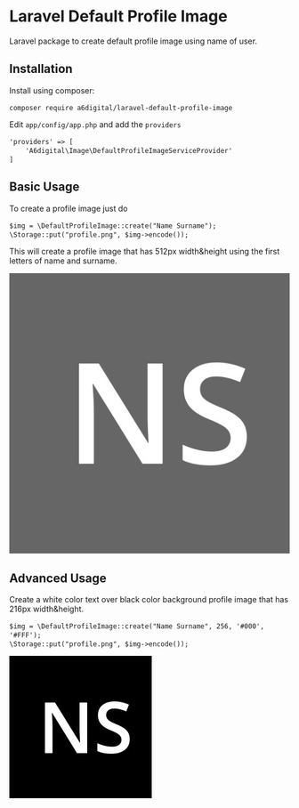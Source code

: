 # Laravel Default Profile Image

Laravel package to create default profile image using name of user.


## Installation

Install using composer:

    composer require a6digital/laravel-default-profile-image

Edit `app/config/app.php` and add the `providers`

    'providers' => [
        'A6digital\Image\DefaultProfileImageServiceProvider'
    ]

    
## Basic Usage

To create a profile image just do

	$img = \DefaultProfileImage::create("Name Surname");
	\Storage::put("profile.png", $img->encode());

	
This will create a profile image that has 512px width&height using the first letters of name and surname.

![Profile Image](https://raw.githubusercontent.com/a6digital/laravel-default-profile-image/master/docs/images/profile.png)

## Advanced Usage

Create a white color text over black color background profile image that has 216px width&height.

	$img = \DefaultProfileImage::create("Name Surname", 256, '#000', '#FFF');
	\Storage::put("profile.png", $img->encode());

![Profile Small Image](https://raw.githubusercontent.com/a6digital/laravel-default-profile-image/master/docs/images/profile-small.png)